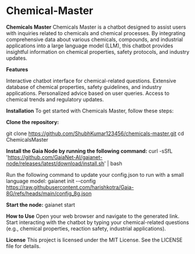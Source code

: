 # Chemical-Master
**Chemicals Master**
Chemicals Master is a chatbot designed to assist users with inquiries related to chemicals and chemical processes. By integrating comprehensive data about various chemicals, compounds, and industrial applications into a large language model (LLM), this chatbot provides insightful information on chemical properties, safety protocols, and industry updates.

**Features**

Interactive chatbot interface for chemical-related questions.
Extensive database of chemical properties, safety guidelines, and industry applications.
Personalized advice based on user queries.
Access to chemical trends and regulatory updates.

**Installation**
To get started with Chemicals Master, follow these steps:

**Clone the repository:**

git clone https://github.com/ShubhKumar123456/chemicals-master.git
cd ChemicalsMaster

**Install the Gaia Node by running the following command:**
curl -sSfL 'https://github.com/GaiaNet-AI/gaianet-node/releases/latest/download/install.sh' | bash

Run the following command to update your config.json to run with a small language model:
gaianet init --config https://raw.githubusercontent.com/harishkotra/Gaia-8G/refs/heads/main/config_8g.json

**Start the node:**
gaianet start

**How to Use**
Open your web browser and navigate to the generated link.
Start interacting with the chatbot by typing your chemical-related questions (e.g., chemical properties, reaction safety, industrial applications).

**License**
This project is licensed under the MIT License. See the LICENSE file for details.
